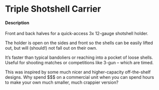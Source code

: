 #  Triple Shotshell Carrier 


#### Description
Front and back halves for a quick-access 3x 12-gauge shotshell holder.

The holder is open on the sides and front so the shells can be easily lifted out, but will (should!) not fall out on their own.

It’s faster than typical bandoliers or reaching into a pocket of loose shells. Useful for shooting matches or competitions like 3-gun – which are timed.

This was inspired by some much nicer and higher-capacity off-the-shelf designs. Why spend $$$ on a commercial unit when you can spend hours to make your own much smaller, much crappier version?
